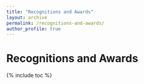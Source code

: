 ```yaml
---
title: "Recognitions and Awards"
layout: archive
permalink: /recognitions-and-awards/
author_profile: true
---
```


<style>
.page__title {
  display: none;
}
</style>

<a id="recognitions-and-awards_top"></a>

# Recognitions and Awards

{% include toc %}